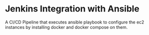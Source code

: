 # Jenkins Integration with Ansible
A CI/CD Pipeline that executes ansible playbook to configure the ec2 instances by installing docker and docker compose on them. 

